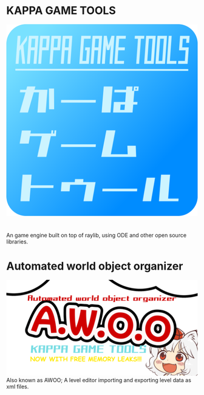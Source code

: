 # KAPPA GAME TOOLS

![AWOO](KGT_IconLogo.png?raw=true "KGT")
#
An game engine built on top of raylib, using ODE and other open source libraries.


# Automated world object organizer
![AWOO](Export.png?raw=true "AWOO")
Also known as AWOO; A level editor importing and exporting level data as xml files.

